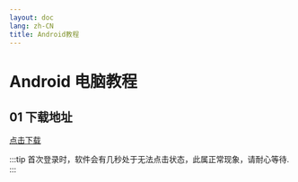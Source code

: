 ```yaml
---
layout: doc
lang: zh-CN
title: Android教程
---
```


# Android 电脑教程

## 01 下载地址

[点击下载](https://list.tyro.wiki/d/home/alist_files/client/3.10/digital/Digilink-1.3.10-universal-release.apk)

:::tip
首次登录时，软件会有几秒处于无法点击状态，此属正常现象，请耐心等待.
:::